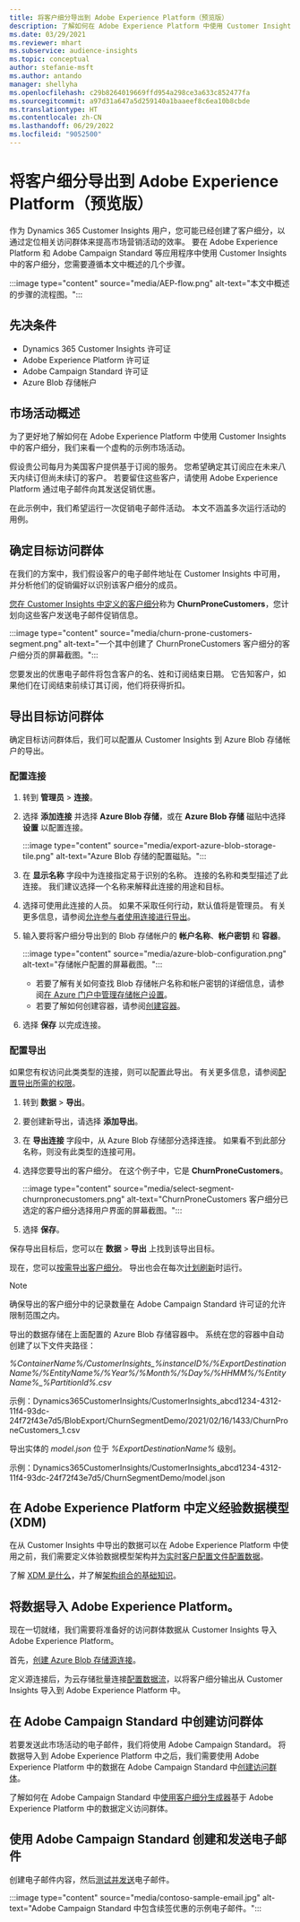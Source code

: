 ```yaml
---
title: 将客户细分导出到 Adobe Experience Platform（预览版）
description: 了解如何在 Adobe Experience Platform 中使用 Customer Insights 客户细分。
ms.date: 03/29/2021
ms.reviewer: mhart
ms.subservice: audience-insights
ms.topic: conceptual
author: stefanie-msft
ms.author: antando
manager: shellyha
ms.openlocfilehash: c29b8264019669ffd954a298ce3a633c852477fa
ms.sourcegitcommit: a97d31a647a5d259140a1baaeef8c6ea10b8cbde
ms.translationtype: HT
ms.contentlocale: zh-CN
ms.lasthandoff: 06/29/2022
ms.locfileid: "9052500"
---
```

# <a name="export-segments-to-adobe-experience-platform-preview"></a>将客户细分导出到 Adobe Experience Platform（预览版）

作为 Dynamics 365 Customer Insights 用户，您可能已经创建了客户细分，以通过定位相关访问群体来提高市场营销活动的效率。 要在 Adobe Experience Platform 和 Adobe Campaign Standard 等应用程序中使用 Customer Insights 中的客户细分，您需要遵循本文中概述的几个步骤。

:::image type="content" source="media/AEP-flow.png" alt-text="本文中概述的步骤的流程图。":::

## <a name="prerequisites"></a>先决条件

-   Dynamics 365 Customer Insights 许可证
-   Adobe Experience Platform 许可证
-   Adobe Campaign Standard 许可证
-   Azure Blob 存储帐户

## <a name="campaign-overview"></a>市场活动概述

为了更好地了解如何在 Adobe Experience Platform 中使用 Customer Insights 中的客户细分，我们来看一个虚构的示例市场活动。

假设贵公司每月为美国客户提供基于订阅的服务。 您希望确定其订阅应在未来八天内续订但尚未续订的客户。 若要留住这些客户，请使用 Adobe Experience Platform 通过电子邮件向其发送促销优惠。

在此示例中，我们希望运行一次促销电子邮件活动。 本文不涵盖多次运行活动的用例。

## <a name="identify-your-target-audience"></a>确定目标访问群体

在我们的方案中，我们假设客户的电子邮件地址在 Customer Insights 中可用，并分析他们的促销偏好以识别该客户细分的成员。

[您在 Customer Insights 中定义的客户细分](segments.md)称为 **ChurnProneCustomers**，您计划向这些客户发送电子邮件促销信息。

:::image type="content" source="media/churn-prone-customers-segment.png" alt-text="一个其中创建了 ChurnProneCustomers 客户细分的客户细分页的屏幕截图。":::

您要发出的优惠电子邮件将包含客户的名、姓和订阅结束日期。 它告知客户，如果他们在订阅结束前续订其订阅，他们将获得折扣。

## <a name="export-your-target-audience"></a>导出目标访问群体

确定目标访问群体后，我们可以配置从 Customer Insights 到 Azure Blob 存储帐户的导出。

### <a name="configure-a-connection"></a>配置连接

1. 转到 **管理员** > **连接**。

1. 选择 **添加连接** 并选择 **Azure Blob 存储**，或在 **Azure Blob 存储** 磁贴中选择 **设置** 以配置连接。

   :::image type="content" source="media/export-azure-blob-storage-tile.png" alt-text="Azure Blob 存储的配置磁贴。"::: 

1. 在 **显示名称** 字段中为连接指定易于识别的名称。 连接的名称和类型描述了此连接。 我们建议选择一个名称来解释此连接的用途和目标。

1. 选择可使用此连接的人员。 如果不采取任何行动，默认值将是管理员。 有关更多信息，请参阅[允许参与者使用连接进行导出](connections.md#allow-contributors-to-use-a-connection-for-exports)。

1. 输入要将客户细分导出到的 Blob 存储帐户的 **帐户名称**、**帐户密钥** 和 **容器**。  
      
   :::image type="content" source="media/azure-blob-configuration.png" alt-text="存储帐户配置的屏幕截图。"::: 
   
    - 若要了解有关如何查找 Blob 存储帐户名称和帐户密钥的详细信息，请参阅[在 Azure 门户中管理存储帐户设置](/azure/storage/common/storage-account-manage)。
    - 若要了解如何创建容器，请参阅[创建容器](/azure/storage/blobs/storage-quickstart-blobs-portal#create-a-container)。

1. 选择 **保存** 以完成连接。 

### <a name="configure-an-export"></a>配置导出

如果您有权访问此类类型的连接，则可以配置此导出。 有关更多信息，请参阅[配置导出所需的权限](export-destinations.md#set-up-a-new-export)。

1. 转到 **数据** > **导出**。

1. 要创建新导出，请选择 **添加导出**。

1. 在 **导出连接** 字段中，从 Azure Blob 存储部分选择连接。 如果看不到此部分名称，则没有此类型的连接可用。

1. 选择您要导出的客户细分。 在这个例子中，它是 **ChurnProneCustomers**。

   :::image type="content" source="media/select-segment-churnpronecustomers.png" alt-text="ChurnProneCustomers 客户细分已选定的客户细分选择用户界面的屏幕截图。":::

1. 选择 **保存**。

保存导出目标后，您可以在 **数据** > **导出** 上找到该导出目标。

现在，您可以[按需导出客户细分](export-destinations.md#run-exports-on-demand)。 导出也会在每次[计划刷新](system.md)时运行。

> [!NOTE]
> 确保导出的客户细分中的记录数量在 Adobe Campaign Standard 许可证的允许限制范围之内。

导出的数据存储在上面配置的 Azure Blob 存储容器中。 系统在您的容器中自动创建了以下文件夹路径：

*%ContainerName%/CustomerInsights_%instanceID%/%ExportDestinationName%/%EntityName%/%Year%/%Month%/%Day%/%HHMM%/%EntityName%_%PartitionId%.csv*

示例：Dynamics365CustomerInsights/CustomerInsights_abcd1234-4312-11f4-93dc-24f72f43e7d5/BlobExport/ChurnSegmentDemo/2021/02/16/1433/ChurnProneCustomers_1.csv

导出实体的 *model.json* 位于 *%ExportDestinationName%* 级别。

示例：Dynamics365CustomerInsights/CustomerInsights_abcd1234-4312-11f4-93dc-24f72f43e7d5/ChurnSegmentDemo/model.json

## <a name="define-experience-data-model-xdm-in-adobe-experience-platform"></a>在 Adobe Experience Platform 中定义经验数据模型 (XDM)

在从 Customer Insights 中导出的数据可以在 Adobe Experience Platform 中使用之前，我们需要定义体验数据模型架构并[为实时客户配置文件配置数据](https://experienceleague.adobe.com/docs/experience-platform/profile/tutorials/dataset-configuration.html#tutorials)。

了解 [XDM 是什么](https://experienceleague.adobe.com/docs/experience-platform/xdm/home.html)，并了解[架构组合的基础知识](https://experienceleague.adobe.com/docs/experience-platform/xdm/schema/composition.html#schema)。

## <a name="import-data-into-adobe-experience-platform"></a>将数据导入 Adobe Experience Platform。

现在一切就绪，我们需要将准备好的访问群体数据从 Customer Insights 导入 Adobe Experience Platform。

首先，[创建 Azure Blob 存储源连接](https://experienceleague.adobe.com/docs/experience-platform/sources/ui-tutorials/create/cloud-storage/blob.html#getting-started)。    

定义源连接后，为云存储批量连接[配置数据流](https://experienceleague.adobe.com/docs/experience-platform/sources/ui-tutorials/dataflow/cloud-storage.html#ui-tutorials)，以将客户细分输出从 Customer Insights 导入到 Adobe Experience Platform 中。

## <a name="create-an-audience-in-adobe-campaign-standard"></a>在 Adobe Campaign Standard 中创建访问群体

若要发送此市场活动的电子邮件，我们将使用 Adobe Campaign Standard。 将数据导入到 Adobe Experience Platform 中之后，我们需要使用 Adobe Experience Platform 中的数据在 Adobe Campaign Standard 中[创建访问群体](https://experienceleague.adobe.com/docs/campaign-standard/using/profiles-and-audiences/get-started-profiles-and-audiences.html#permission)。


了解如何在  Adobe Campaign Standard 中[使用客户细分生成器](https://experienceleague.adobe.com/docs/campaign-standard/using/integrating-with-adobe-cloud/adobe-experience-platform/audience-destinations/aep-using-segment-builder.html)基于 Adobe Experience Platform 中的数据定义访问群体。

## <a name="create-and-send-the-email-using-adobe-campaign-standard"></a>使用 Adobe Campaign Standard 创建和发送电子邮件

创建电子邮件内容，然后[测试并发送](https://experienceleague.adobe.com/docs/campaign-standard/using/testing-and-sending/get-started-sending-messages.html#preparing-and-testing-messages)电子邮件。

:::image type="content" source="media/contoso-sample-email.jpg" alt-text="Adobe Campaign Standard 中包含续签优惠的示例电子邮件。":::
